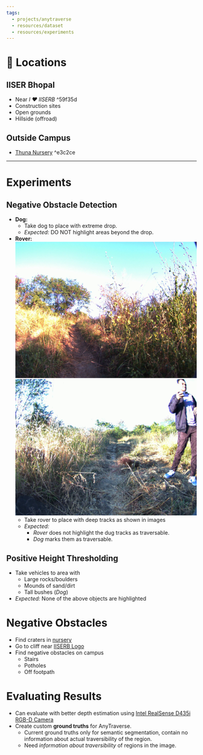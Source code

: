 ```yaml
---
tags:
  - projects/anytraverse
  - resources/dataset
  - resources/experiments
---
```

# 📍 Locations

## IISER Bhopal

- Near *I ♥ IISERB* ^59f35d
- Construction sites
- Open grounds
- Hillside (offroad)

## Outside Campus

- [Thuna Nursery](https://maps.app.goo.gl/drvse4R6qBnSHVUY7) ^e3c2ce

---

# Experiments

## Negative Obstacle Detection

- **Dog:**
	- Take dog to place with extreme drop.
	- *Expected:* DO NOT highlight areas beyond the drop.
- **Rover:**
	![](../assets/rover_nontrav1.png)
	![](../assets/rover_nontrav2.png)
	- Take rover to place with deep tracks as shown in images
	- *Expected:*
		- *Rover* does not highlight the dug tracks as traversable.
		- *Dog* marks them as traversable.

## Positive Height Thresholding

- Take vehicles to area with
	- Large rocks/boulders
	- Mounds of sand/dirt
	- Tall bushes (*Dog*)
- *Expected:* None of the above objects are highlighted

# Negative Obstacles

- Find craters in [nursery](#^e3c2ce)
- Go to cliff near [IISERB Logo](#^59f35d)
- Find negative obstacles on campus
	- Stairs
	- Potholes
	- Off footpath

# Evaluating Results

- Can evaluate with better depth estimation using [Intel RealSense D435i RGB-D Camera](https://robu.in/product/intel-realsense-depth-camera-d435i/)
- Create custom **ground truths** for AnyTraverse.
	- Current ground truths only for semantic segmentation, contain no information about actual traversibility of the region.
	- Need *information about traversibility* of regions in the image.
